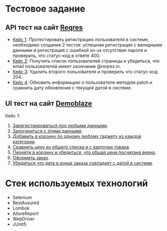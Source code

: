 # Тестовое задание

## API тест на сайт [Reqres](https://reqres.in/)
* [Кейс 1](src/test/java/APItestforReqres/RegisterTest/RegisterUser.java): Протестировать регистрацию пользователя в системе, необходимо создание 2 тестов: успешная регистрация с валидными данными и регистрация с ошибкой из-за отсутствия пароля и проверить, что статус-код в ответе 400.
* [Кейс 2](src/test/java/APItestforReqres/GetTest/GetUser.java): Получить список пользователей страницы и убедиться, что email пользователей имеет окончание @reqres.in.
* [Кейс 3](src/test/java/APItestforReqres/DeleteTest/DeleteUser.java): Удалить второго пользователя и проверить что статус-код 204.
* [Кейс 4](src/test/java/APItestforReqres/UpdateTest/UpdateUserData.java): Обновить информацию о пользователе методом patch и сравнить дату обновления с текущей датой в системе.

## UI тест на сайт [Demoblaze](https://www.demoblaze.com/)

Кейс 1:
1. [Зарегистрироваться под любыми данными](src/test/java/UItestforDemoblaze/RegistrationPage.java).
2. [Залогиниться с этими данными](src/test/java/UItestforDemoblaze/LogInPage.java).
3. [Добавить в корзину по одному любому гаджету из каждой категории](src/test/java/UItestforDemoblaze/CatalogPage.java).
4. [Сравнить цену из общего списка и с карточки товара](src/test/java/UItestforDemoblaze/CatalogPage.java).
5. [Перейти в корзину и убедиться, что общая цена посчитана верно](src/test/java/UItestforDemoblaze/CartPage.java).
6. [Оформить заказ](src/test/java/UItestforDemoblaze/CartPage.java).
7. [Убедиться что дата в конце заказа совпадает с датой в системе](src/test/java/UItestforDemoblaze/CartPage.java).


# Стек используемых технологий
* Selenium
* RestAssured
* Lombok
* AllureReport
* WebDriver
* JUnit5
